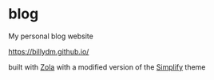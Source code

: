# blog
My personal blog website

https://billydm.github.io/

built with [Zola](https://www.getzola.org/) with a modified version of the [Simplify](https://github.com/tarunjana/simplify/) theme